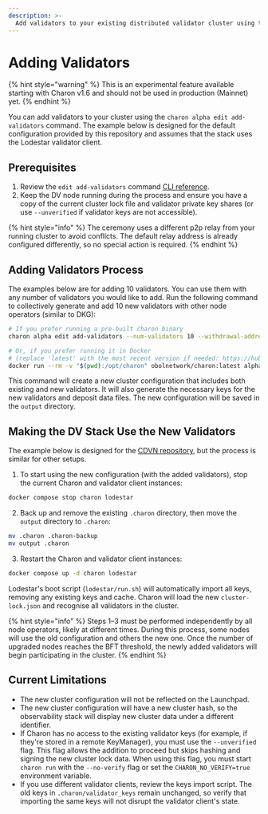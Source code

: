 ```yaml
---
description: >-
  Add validators to your existing distributed validator cluster using the charon alpha edit add-validators command.
---
```


# Adding Validators

{% hint style="warning" %}
This is an experimental feature available starting with Charon v1.6 and should not be used in production (Mainnet) yet.
{% endhint %}

You can add validators to your cluster using the `charon alpha edit add-validators` command. The example below is designed for the default configuration provided by this repository and assumes that the stack uses the Lodestar validator client.

## Prerequisites

1. Review the `edit add-validators` command [CLI reference](../../learn/charon/charon-cli-reference.md#add-validators-to-a-cluster).
2. Keep the DV node running during the process and ensure you have a copy of the current cluster lock file and validator private key shares (or use `--unverified` if validator keys are not accessible).

{% hint style="info" %}
The ceremony uses a different p2p relay from your running cluster to avoid conflicts. The default relay address is already configured differently, so no special action is required.
{% endhint %}

## Adding Validators Process

The examples below are for adding 10 validators. You can use them with any number of validators you would like to add. Run the following command to collectively generate and add 10 new validators with other node operators (similar to DKG):

```bash
# If you prefer running a pre-built charon binary
charon alpha edit add-validators --num-validators 10 --withdrawal-addresses=0x<your_withdrawal_address> --fee-recipient-addresses=0x<your_fee_recipient_address> --output-dir=output

# Or, if you prefer running it in Docker
# (replace 'latest' with the most recent version if needed: https://hub.docker.com/r/obolnetwork/charon/tags)
docker run --rm -v "$(pwd):/opt/charon" obolnetwork/charon:latest alpha edit add-validators --num-validators 10 --withdrawal-addresses=0x<your_withdrawal_address> --fee-recipient-addresses=0x<your_fee_recipient_address> --private-key-file=/opt/charon/.charon/charon-enr-private-key --lock-file=/opt/charon/.charon/cluster-lock.json --validator-keys-dir=/opt/charon/.charon/validator_keys --output-dir=/opt/charon/output
```

This command will create a new cluster configuration that includes both existing and new validators. It will also generate the necessary keys for the new validators and deposit data files. The new configuration will be saved in the `output` directory.

## Making the DV Stack Use the New Validators

The example below is designed for the [CDVN repository](https://github.com/ObolNetwork/charon-distributed-validator-node), but the process is similar for other setups.

1. To start using the new configuration (with the added validators), stop the current Charon and validator client instances:

```bash
docker compose stop charon lodestar
```

2. Back up and remove the existing `.charon` directory, then move the `output` directory to `.charon`:

```bash
mv .charon .charon-backup
mv output .charon
```

3. Restart the Charon and validator client instances:

```bash
docker compose up -d charon lodestar
```

Lodestar's boot script (`lodestar/run.sh`) will automatically import all keys, removing any existing keys and cache. Charon will load the new `cluster-lock.json` and recognise all validators in the cluster.

{% hint style="info" %}
Steps 1–3 must be performed independently by all node operators, likely at different times. During this process, some nodes will use the old configuration and others the new one. Once the number of upgraded nodes reaches the BFT threshold, the newly added validators will begin participating in the cluster.
{% endhint %}

## Current Limitations

- The new cluster configuration will not be reflected on the Launchpad.
- The new cluster configuration will have a new cluster hash, so the observability stack will display new cluster data under a different identifier.
- If Charon has no access to the existing validator keys (for example, if they're stored in a remote KeyManager), you must use the `--unverified` flag. This flag allows the addition to proceed but skips hashing and signing the new cluster lock data. When using this flag, you must start `charon run` with the `--no-verify` flag or set the `CHARON_NO_VERIFY=true` environment variable.
- If you use different validator clients, review the keys import script. The old keys in `.charon/validator_keys` remain unchanged, so verify that importing the same keys will not disrupt the validator client's state.
